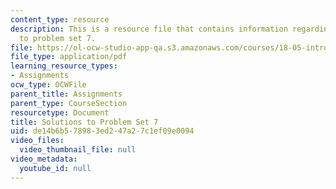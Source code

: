 ```yaml
---
content_type: resource
description: This is a resource file that contains information regarding solutions
  to problem set 7.
file: https://ol-ocw-studio-app-qa.s3.amazonaws.com/courses/18-05-introduction-to-probability-and-statistics-spring-2014/de14b6b578983ed247a27c1ef09e0094_MIT18_05S14_ps7_solutions.pdf
file_type: application/pdf
learning_resource_types:
- Assignments
ocw_type: OCWFile
parent_title: Assignments
parent_type: CourseSection
resourcetype: Document
title: Solutions to Problem Set 7
uid: de14b6b5-7898-3ed2-47a2-7c1ef09e0094
video_files:
  video_thumbnail_file: null
video_metadata:
  youtube_id: null
---
```

